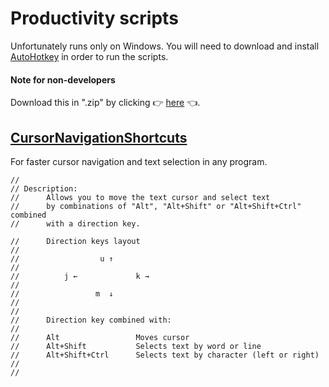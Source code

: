 # Productivity scripts

Unfortunately runs only on Windows.
You will need to download and install [AutoHotkey](https://www.autohotkey.com) in order to run the scripts.

#### Note for non-developers
Download this in ".zip" by clicking 👉 [here](https://github.com/BorisKaravasilev/ProductivityScripts/archive/master.zip) 👈.

## [CursorNavigationShortcuts](CursorNavigationShortcuts.ahs)

For faster cursor navigation and text selection in any program.

```
//
// Description:
//      Allows you to move the text cursor and select text
//      by combinations of "Alt", "Alt+Shift" or "Alt+Shift+Ctrl" combined
//      with a direction key.

//      Direction keys layout
//
//                  u ↑
//
//          j ←             k →
//
//                 m  ↓
//
//
//      Direction key combined with:
//
//      Alt                 Moves cursor
//      Alt+Shift           Selects text by word or line
//      Alt+Shift+Ctrl      Selects text by character (left or right)
//
//
```
